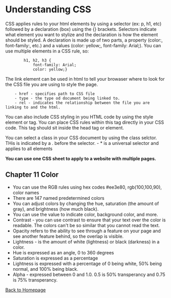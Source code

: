 # Understanding CSS

CSS applies rules to your html elements by using a selector (ex: p, h1, etc) followed by a declaration (box) using the {} brackets. Selectors indicate what element you want to stylize and the declaration is how the element should be styled. A declaration is made up of two parts, a property (color:, font-family:, etc.) and a values (color: yellow;, font-family: Arial;). You can use multiple elements in a CSS rule, so:

            h1, h2, h3 {
                font-family: Arial;
                color: yellow;}

The link element can be used in html to tell your browaser where to look for the CSS file you are using to style the page. 

        - href - specifies path to CSS file
        - type - the type od document being linked to.
        - rel - indicates the relationship between the file you are linking to and the html.

You can also include CSS styling in you HTML code by using the style element or tag. You can place CSS rules within this tag directly in your CSS code. This tag should sit inside the head tag or element. 

You can select a class in your CSS document by using the class selctor. THis is indicated by a . before the selector.
        - * is a universal selector and applies to all elements

**You can use one CSS sheet to apply to a website with multiple pages.**


## Chapter 11 Color
- You can use the RGB rules using hex codes #ee3e80, rgb(100,100,90), color names
- There are 147 named predetermined colors
- You can adjust colors by changing the hue, saturation (the amount of gray), and brightness (how much black).
- You can use the value to indicate color, background color, and more.
- Contrast - you can use contrast to ensure that your text over the color is readable. The colors can't be so similar that you cannot read the text.
- Opacity refers to the ability to see through a feature on your page and see another feature behind, so the overlap is visible. 
- Lightness - is the amount of white (lightness) or black (darkness) in a color.
- Hue is expressed as an angle, 0 to 360 degrees
- Saturation is expressed as a percentage
- Lightness is expressed with a percentage of 0 being white, 50% being normal, and 100% being black.
- Alpha - expressed between 0 and 1.0. 0.5 is 50% transperancy and 0.75 is 75% transperancy.

[Back to Homepage](README.md)